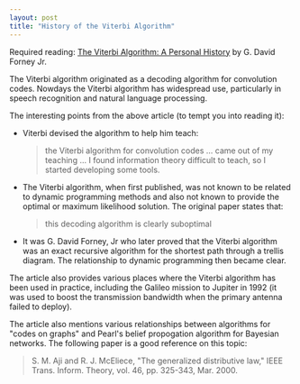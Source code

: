```yaml
---
layout: post
title: "History of the Viterbi Algorithm"
---
```


Required reading: [The Viterbi Algorithm: A Personal History](http://arxiv.org/abs/cs/0504020) by G. David Forney Jr.

The Viterbi algorithm originated as a decoding algorithm for
convolution codes. Nowdays the Viterbi algorithm has widespread
use, particularly in speech recognition and natural language
processing. 

The interesting points from the above article (to tempt you into reading it):

* Viterbi devised the algorithm to help him teach:

  > the Viterbi algorithm for convolution codes ... came out of my
    teaching ... I found information theory difficult to teach, so I
    started developing some tools.

* The Viterbi algorithm, when first published, was not known to be
related to dynamic programming methods and also not known to provide
the optimal or maximum likelihood solution. The original paper
states that:

  > this decoding algorithm is clearly suboptimal

* It was G. David Forney, Jr who later proved that the Viterbi
algorithm was an exact recursive algorithm for the shortest path
through a trellis diagram. The relationship to dynamic programming
then became clear.

The article also provides various places where the Viterbi algorithm
has been used in practice, including the Galileo mission to Jupiter
in 1992 (it was used to boost the transmission bandwidth when the
primary antenna failed to deploy).

The article also mentions various relationships between algorithms
for "codes on graphs" and Pearl's belief propogation algorithm for
Bayesian networks. The following paper is a good reference on this
topic:

> S. M. Aji and R. J. McEliece, "The generalized distributive law,"
  IEEE Trans. Inform. Theory, vol. 46, pp. 325-343, Mar. 2000.

